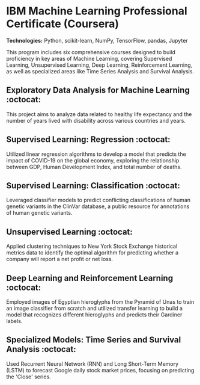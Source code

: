 # IBM Machine Learning Professional Certificate (Coursera)

**Technologies:** Python, scikit-learn, NumPy, TensorFlow, pandas, Jupyter

This program includes six comprehensive courses designed to build proficiency in key areas of Machine Learning, covering Supervised Learning, Unsupervised Learning, Deep Learning, Reinforcement Learning, as well as specialized areas like Time Series Analysis and Survival Analysis.

## Exploratory Data Analysis for Machine Learning :octocat:

This project aims to analyze data related to healthy life expectancy and the number of years lived with disability across various countries and years.

## Supervised Learning: Regression :octocat:

Utilized linear regression algorithms to develop a model that predicts the impact of COVID-19 on the global economy, exploring the relationship between GDP, Human Development Index, and total number of deaths.

## Supervised Learning: Classification :octocat:

Leveraged classifier models to predict conflicting classifications of human genetic variants in the ClinVar database, a public resource for annotations of human genetic variants.

## Unsupervised Learning :octocat:

Applied clustering techniques to New York Stock Exchange historical metrics data to identify the optimal algorithm for predicting whether a company will report a net profit or net loss.

## Deep Learning and Reinforcement Learning :octocat:

Employed images of Egyptian hieroglyphs from the Pyramid of Unas to train an image classifier from scratch and utilized transfer learning to build a model that recognizes different hieroglyphs and predicts their Gardiner labels.

## Specialized Models: Time Series and Survival Analysis :octocat:

Used Recurrent Neural Network (RNN) and Long Short-Term Memory (LSTM) to forecast Google daily stock market prices, focusing on predicting the 'Close' series.
